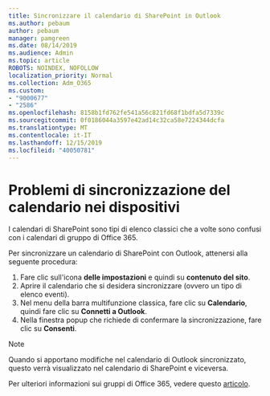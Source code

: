 ```yaml
---
title: Sincronizzare il calendario di SharePoint in Outlook
ms.author: pebaum
author: pebaum
manager: pamgreen
ms.date: 08/14/2019
ms.audience: Admin
ms.topic: article
ROBOTS: NOINDEX, NOFOLLOW
localization_priority: Normal
ms.collection: Adm_O365
ms.custom:
- "9000677"
- "2586"
ms.openlocfilehash: 8158b1fd762fe541a56c821fd68f1bdfa5d7339c
ms.sourcegitcommit: 0f0186044a3597e42ad14c32ca58e7224344dcfa
ms.translationtype: MT
ms.contentlocale: it-IT
ms.lasthandoff: 12/15/2019
ms.locfileid: "40050781"
---
```

# <a name="issues-synchronizing-your-calendar-to-devices"></a>Problemi di sincronizzazione del calendario nei dispositivi

I calendari di SharePoint sono tipi di elenco classici che a volte sono confusi con i calendari di gruppo di Office 365.

Per sincronizzare un calendario di SharePoint con Outlook, attenersi alla seguente procedura:

1. Fare clic sull'icona **delle impostazioni** e quindi su **contenuto del sito**.
2. Aprire il calendario che si desidera sincronizzare (ovvero un tipo di elenco eventi).
3. Nel menu della barra multifunzione classica, fare clic su **Calendario**, quindi fare clic su **Connetti a Outlook**.
4. Nella finestra popup che richiede di confermare la sincronizzazione, fare clic su **Consenti**.

>[!Note]
> Quando si apportano modifiche nel calendario di Outlook sincronizzato, questo verrà visualizzato nel calendario di SharePoint e viceversa.

Per ulteriori informazioni sui gruppi di Office 365, vedere questo [articolo](https://support.office.com/article/Learn-about-Office-365-groups-b565caa1-5c40-40ef-9915-60fdb2d97fa2).
